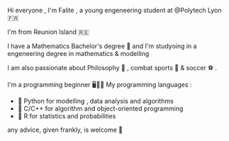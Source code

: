 Hi everyone , I'm Falite , a young engeneering student at @Polytech Lyon 🇫🇷

I'm from Reunion Island 🇷🇪 

I have a Mathematics Bachelor's degree 🧮 and I'm studyoing in a engeneering degree in mathematics & modelling

I am also passionate about Philosophy 🧠 , combat sports 🥊 & soccer ⚽️ .

I'm a programming beginner 🖥️👨‍💻
My programming languages : 
- 💙 Python for modelling , data analysis and algorithms
- 🩷 C/C++  for algorithm and object-oriented programming
- 🩵 R      for statistics and probabilities 

any advice, given frankly, is welcome 🙌

<!---
Falite/Falite is a ✨ special ✨ repository because its `README.md` (this file) appears on your GitHub profile.
You can click the Preview link to take a look at your changes.
--->
